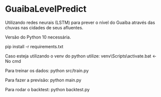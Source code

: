 # GuaibaLevelPredict
Utilizando redes neurais (LSTM) para prever o nível do Guaíba através das chuvas nas cidades de seus afluentes.


Versão do Python 10 necessária.

pip install -r requirements.txt


Caso esteja utilizando o venv do python utilize:
venv\Scripts\activate.bat     <- No cmd 

Para treinar os dados:
python src/train.py

Para fazer a previsão:
python main.py

Para rodar o backtest:
python backtest.py